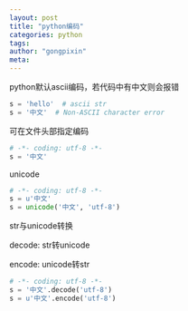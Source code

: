 ```yaml
---
layout: post
title: "python编码"
categories: python
tags:
author: "gongpixin"
meta:
---
```


python默认ascii编码，若代码中有中文则会报错

```python
s = 'hello'  # ascii str
s = '中文'  # Non-ASCII character error
```

可在文件头部指定编码

```python
# -*- coding: utf-8 -*-
s = '中文'
```

unicode

```python
# -*- coding: utf-8 -*-
s = u'中文'
s = unicode('中文', 'utf-8')
```

str与unicode转换

decode: str转unicode

encode: unicode转str

```python
# -*- coding: utf-8 -*-
s = '中文'.decode('utf-8')
s = u'中文'.encode('utf-8')
```
